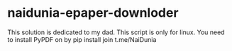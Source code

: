 # naidunia-epaper-downloder
This solution is dedicated to my dad.
This script is only for linux.
You need to install PyPDF on by pip install
join t.me/NaiDunia
